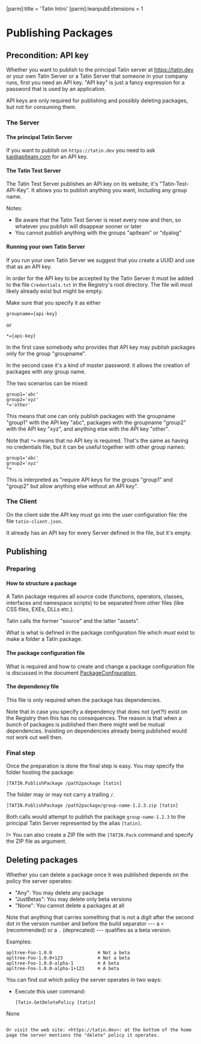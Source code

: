 [parm]:title             = 'Tatin Intro'
[parm]:leanpubExtensions = 1


# Publishing Packages

## Precondition: API key

Whether you want to publish to the principal Tatin server at <https://tatin.dev> or your own Tatin Server or a Tatin Server that someone in your company runs, first you need an API key. "API key" is just a fancy expression for a password that is used by an application.

API keys are only required for publishing and possibly deleting packages, but not for consuming them.


### The Server


#### The principal Tatin Server

If you want to publish on `https://tatin.dev` you need to ask [kai@aplteam.com](mailto:kai@aplteam.com) for an API key.


#### The Tatin Test Server

The Tatin Test Server publishes an API key on its website; it's "Tatin-Test-API-Key". It allows you to publish anything you want, including any group name.

Notes:

* Be aware that the Tatin Test Server is reset every now and then, so whatever you publish will disappear sooner or later
* You cannot publish anything with the groups "aplteam" or "dyalog"



#### Running your own Tatin Server 

If you run your own Tatin Server we suggest that you create a UUID and use that as an API key. 

In order for the API key to be accepted by the Tatin Server it must be added to the file `Credentials.txt` in the Registry's root directory. The file will most likely already exist but might be empty.

Make sure that you specify it as either

```
groupname={api-key}
```

or

```
*={api-key}
```

In the first case somebody who provides that API key may publish packages only for the group "groupname".

In the second case it's a kind of master password: it allows the creation of packages with _any_ group name.

The two scenarios can be mixed:

```
group1='abc'
group2='xyz'
*='other'
```

This means that one can only publish packages with the groupname "group1" with the API key "abc", packages with the groupname "group2" with the API key "xyz", and anything else with the API key "other".

Note that `*=` means that no API key is required. That's the same as having no credentials file, but it can be useful together with other group names:

```
group1='abc'
group2='xyz'
*=
```

This is interpreted as "require API keys for the groups "group1" and "group2" but allow anything else without an API key".

### The Client

On the client side the API key must go into the user configuration file: the file `tatin-client.json`.

It already has an API key for every Server defined in the file, but it's empty.


## Publishing


### Preparing

#### How to structure a package

A Tatin package requires all source code (functions, operators, classes, interfaces and namespace scripts) to be separated from other files (like CSS files, EXEs, DLLs etc.).

Tatin calls the former "source" and the latter "assets". 

What is what is defined in the package configuration file which _must_ exist to make a folder a Tatin package.


#### The package configuration file

What is required and how to create and change a package configuration file is discussed in the document [PackageConfiguration](./PackageConfiguration.html ),


#### The dependency file

This file is only required when the package has dependencies.

Note that in case you specify a dependency that does not (yet?!) exist on the Registry then this has no consequences. The reason is that when a bunch of packages is published then there might well be mutual dependencies. Insisting on dependencies already being published would not work out well then.


### Final step

Once the preparation is done the final step is easy. You may specify the folder hosting the package:

```
]TATIN.PublishPackage /path2package [tatin]
```

The folder may or may not carry a trailing `/`.


```
]TATIN.PublishPackage /path2package/group-name-1.2.3.zip [tatin]
```

Both calls would attempt to publish the package `group-name-1.2.3` to the principal Tatin Server represented by the alias `[tatin]`.

I> You can also create a ZIP file with the `]TATIN.Pack` command and specify the ZIP file as argument.


## Deleting packages

Whether you can delete a package once it was published depends on the policy the server operates:

* "Any": You may delete any package
* "JustBetas": You may delete only beta versions
* "None": You cannot delete a packages at all

Note that anything that carries something that is not a digit after the second dot in the version number and before the build separator --- a `+` (recommended) or a `.` (deprecated) --- qualifies as a beta version.

Examples:

```
apltree-Foo-1.0.0                 ⍝ Not a beta
apltree-Foo-1.0.0+123             ⍝ Not a beta
apltree-Foo-1.0.0-alpha-1         ⍝ A beta
apltree-Foo-1.0.0-alpha-1+123     ⍝ A beta
```

You can find out which policy the server operates in two ways:

* Execute this user command:

  ```
  ]Tatin.GetDeletePolicy [tatin]
None
  ```

Or visit the web site: <https://tatin.dev>: at the bottom of the home page the server mentions the "delete" policy it operates.